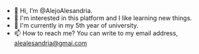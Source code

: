 - 👋 Hi, I’m @AlejoAlesandria.
- 👀 I'm interested in this platform and I like learning new things.
- 🌱 I'm currently in my 5th year of university.
- 📫 How to reach me? You can write to my email address, alealesandria@gmai.com

<!---
AlejoAlesandria/AlejoAlesandria is a ✨ special ✨ repository because its `README.md` (this file) appears on your GitHub profile.
You can click the Preview link to take a look at your changes.
--->
